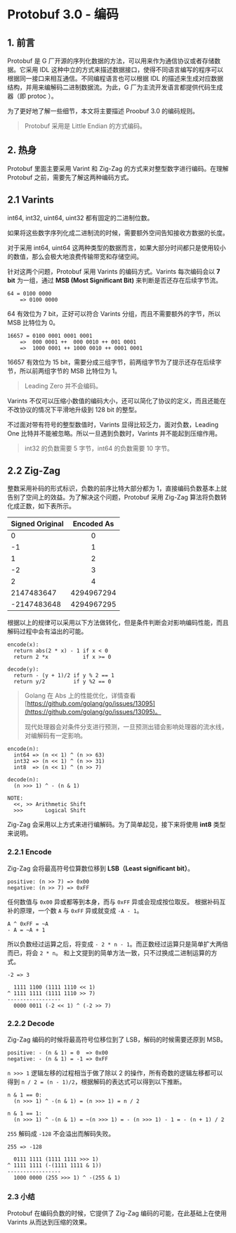 # Protobuf 3.0 - 编码

## 1. 前言

Protobuf 是 G 厂开源的序列化数据的方法，可以用来作为通信协议或者存储数据。它采用 IDL 这种中立的方式来描述数据接口，使得不同语言编写的程序可以根据同一接口来相互通信。不同编程语言也可以根据 IDL 的描述来生成对应数据结构，并用来编解码二进制数据流。为此，G 厂为主流开发语言都提供代码生成器（即 protoc ）。

为了更好地了解一些细节，本文将主要描述 Proobuf 3.0 的编码规则。

> Protobuf 采用是 Little Endian 的方式编码。

## 2. 热身

Protobuf 里面主要采用 Varint 和 Zig-Zag 的方式来对整型数字进行编码。在理解 Protobuf 之前，需要先了解这两种编码方式。

## 2.1 Varints

int64, int32, uint64, uint32 都有固定的二进制位数。

如果将这些数字序列化成二进制流的时候，需要额外空间告知接收方数据的长度。

对于采用 int64, uint64 这两种类型的数据而言，如果大部分时间都只是使用较小的数值，那么会极大地浪费传输带宽和存储空间。

针对这两个问题，Protobuf 采用 Varints 的编码方式。Varints 每次编码会以 **7 bit** 为一组，通过 **MSB (Most Significant Bit)** 来判断是否还存在后续字节流。

```
64 = 0100 0000 
	=> 0100 0000
```

64 有效位为 7 bit，正好可以符合 Varints 分组，而且不需要额外的字节，所以 MSB 比特位为 0。

```
16657 = 0100 0001 0001 0001
	=>  000 0001 ++  000 0010 ++ 001 0001
	=>  1000 0001 ++ 1000 0010 ++ 0001 0001
```

16657 有效位为 15 bit，需要分成三组字节，前两组字节为了提示还存在后续字节，所以前两组字节的 MSB 比特位为 1。

> Leading Zero 并不会编码。

Varints 不仅可以压缩小数值的编码大小，还可以简化了协议的定义，而且还能在不改协议的情况下平滑地升级到 128 bit 的整型。

不过面对带有符号的整型数值时，Varints 显得比较乏力，面对负数，Leading One 比特并不能被忽略。所以一旦遇到负数时，Varints 并不能起到压缩作用。

 > int32 的负数需要 5 字节，int64 的负数需要 10 字节。


## 2.2 Zig-Zag

整数采用补码的形式标识，负数的前序比特大部分都为 1，直接编码负数基本上就告别了空间上的效益。为了解决这个问题，Protobuf 采用 Zig-Zag 算法将负数转化成正数，如下表所示。

| Signed Original | Encoded As      |
| -------------   | :-------------: |
| 0               | 0               |
| -1              | 1               |
| 1               | 2               |
| -2              | 3               |
| 2               | 4               |
| 2147483647      | 4294967294      |
| -2147483648     | 4294967295      |

根据以上的规律可以采用以下方法做转化，但是条件判断会对影响编码性能，而且解码过程中会有溢出的可能。

```
encode(x):
  return abs(2 * x) - 1 if x < 0
  return 2 *x           if x >= 0

decode(y):
  return - (y + 1)/2 if y % 2 == 1
  return y/2         if y %2 == 0 
```

> Golang 在 Abs 上的性能优化，详情查看 [https://github.com/golang/go/issues/13095](https://github.com/golang/go/issues/13095)。
> 
> 现代处理器会对条件分支进行预测，一旦预测出错会影响处理器的流水线，对编解码有一定影响。

```
encode(n):
  int64 => (n << 1) ^ (n >> 63)
  int32 => (n << 1) ^ (n >> 31)
  int8  => (n << 1) ^ (n >> 7)

decode(n): 
  (n >>> 1) ^ - (n & 1)

NOTE: 
  <<, >> Arithmetic Shift
  >>>       Logical Shift
```

Zig-Zag 会采用以上方式来进行编解码。为了简单起见，接下来将使用 **int8** 类型来说明。

### 2.2.1 Encode

Zig-Zag 会将最高符号位算数位移到 **LSB（Least significant bit）**。

```
positive: (n >> 7) => 0x00
negative: (n >> 7) => 0xFF
```

任何数值与 `0x00` 异或都等到本身，而与 `0xFF` 异或会现成按位取反。
根据补码互补的原理，一个数 `A` 与 `0xFF` 异或就变成 `-A - 1`。

```
A ^ 0xFF = ~A
- A = ~A + 1
```

所以负数经过运算之后，将变成 `- 2 * n - 1`。而正数经过运算只是简单扩大两倍而已，将会 `2 * n`。
和上文提到的简单方法一致，只不过换成二进制运算的方式。

```
-2 => 3

  1111 1100 (1111 1110 << 1)
^ 1111 1111 (1111 1110 >> 7)
-----------------
  0000 0011 (-2 << 1) ^ (-2 >> 7)
```


### 2.2.2 Decode

Zig-Zag 编码的时候将最高符号位移位到了 LSB，解码的时候需要还原到 MSB。

```
positive: - (n & 1) = 0  => 0x00
negative: - (n & 1) = -1 => 0xFF
```

`n >>> 1` 逻辑左移的过程相当于做了除以 2 的操作，所有奇数的逻辑左移都可以得到 `n / 2 = (n - 1)/2`，根据解码的表达式可以得到以下推断。

```
n & 1 == 0:
  (n >>> 1) ^ -(n & 1) = (n >>> 1) = n / 2

n & 1 == 1:
  (n >>> 1) ^ -(n & 1) = ~(n >>> 1) = - (n >>> 1) - 1 = - (n + 1) / 2
```

`255` 解码成 `-128` 不会溢出而解码失败。

```
255 => -128

  0111 1111 (1111 1111 >>> 1)
^ 1111 1111 (-(1111 1111 & 1))
-----------------
  1000 0000 (255 >>> 1) ^ -(255 & 1)
```

### 2.3 小结

Protobuf 在编码负数的时候，它提供了 Zig-Zag 编码的可能，在此基础上在使用 Varints 从而达到压缩的效果。
